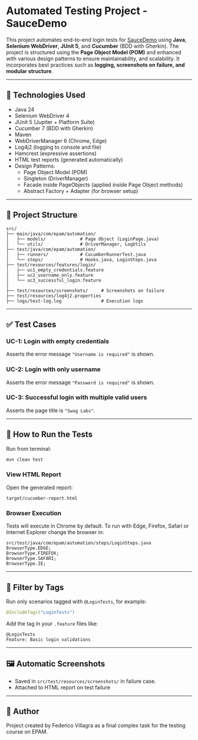 # Automated Testing Project - SauceDemo

This project automates end-to-end login tests for [SauceDemo](https://www.saucedemo.com/) using **Java**, **Selenium WebDriver**, **JUnit 5**, and **Cucumber** (BDD with Gherkin).
The project is structured using the **Page Object Model (POM)** and enhanced with various design patterns to ensure maintainability, and scalability. 
It incorporates best practices such as **logging, screenshots on failure, and modular structure**.

---

## 🚀 Technologies Used

- Java 24
- Selenium WebDriver 4
- JUnit 5 (Jupiter + Platform Suite)
- Cucumber 7 (BDD with Gherkin)
- Maven
- WebDriverManager 6 (Chrome, Edge)
- Log4j2 (logging to console and file)
- Hamcrest (expressive assertions)
- HTML test reports (generated automatically)
- Design Patterns:
  - Page Object Model (POM)
  - Singleton (DriverManager)
  - Facade inside PageObjects (applied inside Page Object methods)
  - Abstract Factory + Adapter (for browser setup)

---

## 📁 Project Structure

```
src/
├── main/java/com/epam/automation/
│   ├── models/             # Page Object (LoginPage.java)
│   └── utils/              # DriverManager, LogUtils
├── test/java/com/epam/automation/
│   ├── runners/            # CucumberRunnerTest.java
│   └── steps/              # Hooks.java, LoginSteps.java
├── test/resources/features/login/
│   ├── uc1_empty_credentials.feature
│   ├── uc2_username_only.feature
│   └── uc3_successful_login.feature
│
├── test/resources/screenshots/     # Screenshots on failure
├── test/resources/log4j2.properties
├── logs/test-log.log               # Execution logs
```

---

## ✅ Test Cases

### UC-1: Login with empty credentials
Asserts the error message `"Username is required"` is shown.

### UC-2: Login with only username
Asserts the error message `"Password is required"` is shown.

### UC-3: Successful login with multiple valid users
Asserts the page title is `"Swag Labs"`.

---

## 📌 How to Run the Tests

Run from terminal:

```bash
mvn clean test
```

### View HTML Report

Open the generated report:

```
target/cucumber-report.html
```

### Browser Execution

Tests will execute in Chrome by default. To run with Edge, Firefox, Safari or Internet Explorer change the browser in:
```
src/test/java/com/epam/automation/steps/LoginSteps.java
BrowserType.EDGE;
BrowserType.FIREFOX;
BrowserType.SAFARI;
BrowserType.IE;
```

---

## 🧪 Filter by Tags

Run only scenarios tagged with `@LoginTests`, for example:

```java
@IncludeTags("LoginTests")
```

Add the tag in your `.feature` files like:

```gherkin
@LoginTests
Feature: Basic login validations
```

---

## 🖼️ Automatic Screenshots

- Saved in `src/test/resources/screenshots/` in failure case.
- Attached to HTML report on test failure

---

## 👤 Author

Project created by Federico Villagra as a final complex task for the testing course on EPAM.


